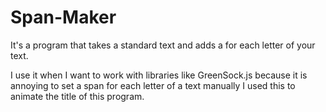 # Span-Maker
It's a program that takes a standard text and adds a <span> for each letter of your text.

I use it when I want to work with libraries like GreenSock.js because it is annoying to set a span for each letter of a text manually 
  I used this to animate the title of this program.
